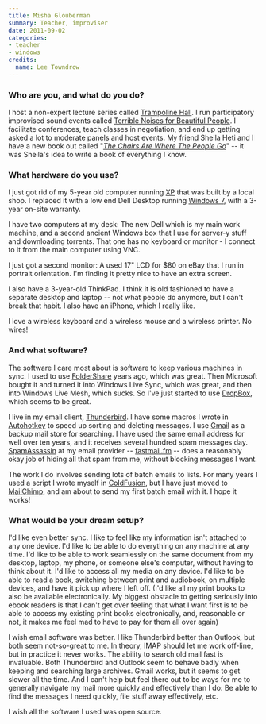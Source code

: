 ```yaml
---
title: Misha Glouberman
summary: Teacher, improviser
date: 2011-09-02
categories:
- teacher
- windows
credits:
  name: Lee Towndrow
---
```


### Who are you, and what do you do?

I host a non-expert lecture series called [Trampoline Hall](http://www.trampolinehall.net/ "The website for the lecture series."). I run participatory improvised sound events called [Terrible Noises for Beautiful People](http://www.schooloflearning.org/ "The site for the Misha Glouberman School of Learning."). I facilitate conferences, teach classes in negotiation, and end up getting asked a lot to moderate panels and host events. My friend Sheila Heti and I have a new book out called "*[The Chairs Are Where The People Go](http://www.thechairsarewherethepeoplego.com/ "The website for the book of the same name.")*" -- it was Sheila's idea to write a book of everything I know.

### What hardware do you use?

I just got rid of my 5-year old computer running [XP][windows-xp] that was built by a local shop. I replaced it with a low end Dell Desktop running [Windows 7][windows-7], with a 3-year on-site warranty.

I have two computers at my desk: The new Dell which is my main work machine, and a second ancient Windows box that I use for server-y stuff and downloading torrents. That one has no keyboard or monitor - I connect to it from the main computer using VNC.

I just got a second monitor: A used 17" LCD for $80 on eBay that I run in portrait orientation. I'm finding it pretty nice to have an extra screen.

I also have a 3-year-old ThinkPad. I think it is old fashioned to have a separate desktop and laptop -- not what people do anymore, but I can't break that habit. I also have an iPhone, which I really like.

I love a wireless keyboard and a wireless mouse and a wireless printer. No wires!

### And what software?

The software I care most about is software to keep various machines in sync. I used to use [FolderShare][] years ago, which was great. Then Microsoft bought it and turned it into Windows Live Sync, which was great, and then into Windows Live Mesh, which sucks. So I've just started to use [DropBox][], which seems to be great.

I live in my email client, [Thunderbird][]. I have some macros I wrote in [Autohotkey][] to speed up sorting and deleting messages. I use [Gmail][] as a backup mail store for searching. I have used the same email address for well over ten years, and it receives several hundred spam messages day. [SpamAssassin][] at my email provider -- [fastmail.fm][fastmail] -- does a reasonably okay job of hiding all that spam from me, without blocking messages I want.

The work I do involves sending lots of batch emails to lists. For many years I used a script I wrote myself in [ColdFusion][], but I have just moved to [MailChimp][], and am about to send my first batch email with it. I hope it works!

### What would be your dream setup?

I'd like even better sync. I like to feel like my information isn't attached to any one device. I'd like to be able to do everything on any machine at any time. I'd like to be able to work seamlessly on the same document from my desktop, laptop, my phone, or someone else's computer, without having to think about it. I'd like to access all my media on any device. I'd like to be able to read a book, switching between print and audiobook, on multiple devices, and have it pick up where I left off. (I'd like all my print books to also be available electronically. My biggest obstacle to getting seriously into ebook readers is that I can't get over feeling that what I want first is to be able to access my existing print books electronically, and, reasonable or not, it makes me feel mad to have to pay for them all over again)

I wish email software was better. I like Thunderbird better than Outlook, but both seem not-so-great to me. In theory, IMAP should let me work off-line, but in practice it never works. The ability to search old mail fast is invaluable. Both Thunderbird and Outlook seem to behave badly when keeping and searching large archives. Gmail works, but it seems to get slower all the time. And I can't help but feel there out to be ways for me to generally navigate my mail more quickly and effectively than I do: Be able to find the messages I need quickly, file stuff away effectively, etc.

I wish all the software I used was open source.

[autohotkey]: http://web.archive.org/web/20221226174824/https://www.autohotkey.com/ "A hotkey and keystroke program for Windows."
[coldfusion]: https://www.adobe.com/products/coldfusion-family.html "A web application development system."
[dropbox]: https://www.dropbox.com/ "Online syncing and storage."
[fastmail]: https://www.fastmail.com/ "An email hosting service."
[foldershare]: https://en.wikipedia.org/wiki/Windows_Live_Mesh#FolderShare_and_Windows_Live_Sync "File synchronisation software."
[gmail]: https://en.wikipedia.org/wiki/Gmail "Web-based email."
[mailchimp]: https://mailchimp.com/ "A templated mailing list system."
[spamassassin]: https://spamassassin.apache.org/ "Server-side spam-fighting software."
[thunderbird]: http://web.archive.org/web/20070322094547/http://www.thunderbird.net:80/ "An open-source cross-platform mail client."
[windows-7]: https://en.wikipedia.org/wiki/Windows_7 "An operating system."
[windows-xp]: https://en.wikipedia.org/wiki/Windows_XP "An operating system for x86 computers."

